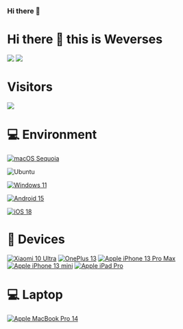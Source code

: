 ### Hi there 👋

<!--
**Weverses/Weverses** is a ✨ _special_ ✨ repository because its `README.md` (this file) appears on your GitHub profile.

Here are some ideas to get you started:

- 🔭 I’m currently working on ...
- 🌱 I’m currently learning ...
- 👯 I’m looking to collaborate on ...
- 🤔 I’m looking for help with ...
- 💬 Ask me about ...
- 📫 How to reach me: ...
- 😄 Pronouns: ...
- ⚡ Fun fact: ...
-->


# Hi there 👋 this is Weverses
![](https://github-readme-stats.vercel.app/api?username=weverses&show_icons=true&include_all_commits=true&theme=radical)
![](https://github-readme-stats.vercel.app/api/top-langs/?username=weverses&layout=compact&langs_count=10&theme=radical)

# Visitors
![](https://count.getloli.com/get/@weverses?theme=gelbooru)

# 💻 Environment
[![macOS Sequoia](https://img.shields.io/badge/macOS%2015%20Sequoia-0047AB?style=flat-square&logo=apple&logoColor=ffffff)](https://developer.apple.com/cn/macos/)

![Ubuntu](https://img.shields.io/badge/Ubuntu%2024%2e04%20LTS-DD4814?style=flat-square&logo=ubuntu&logoColor=ffffff)

[![Windows 11](https://img.shields.io/badge/Windows11-00BBFF?style=flat-square&logo=Windows&logoColor=FFFFFF&labelColor=00BBFF)](https://www.microsoft.com/windows11) 

[![Android 15](https://img.shields.io/badge/Android15-00C000?style=flat-square&logo=android&logoColor=FFFFFF&labelColor=00C000)](https://www.android.com/android-15/) 

[![iOS 18](https://img.shields.io/badge/iOS%2018-0047AB?style=flat-square&logo=apple&logoColor=ffffff)](https://developer.apple.com/ios/)


# 📱 Devices 
[![Xiaomi 10 Ultra](https://img.shields.io/badge/Xiaomi%2010%20Ultra-ED9121?style=flat-square&logo=xiaomi&logoColor=ffffff)](https://www.mi.com/mi10ultra)
[![OnePlus 13](https://img.shields.io/badge/OnePlus%2013%20-FF0000?style=flat-square&logo=oneplus&logoColor=ffffff)](https://www.oneplus.com/)
[![Apple iPhone 13 Pro Max](https://img.shields.io/badge/Apple%20iPhone%2013%20Pro%20Max-5EB0E5?style=flat-square&logo=apple&logoColor=ffffff)](https://www.apple.com)
[![Apple iPhone 13 mini](https://img.shields.io/badge/Apple%20iPhone%2013%20mini-0047AB?style=flat-square&logo=apple&logoColor=ffffff)](https://www.apple.com)
[![Apple iPad Pro](https://img.shields.io/badge/Apple%20iPad%20Pro-000000?style=flat-square&logo=apple&logoColor=ffffff)](https://www.apple.com)

# 💻 Laptop
[![Apple MacBook Pro 14](https://img.shields.io/badge/Apple%20MacBook%20Pro%2014-000000?style=flat-square&logo=apple&logoColor=ffffff)](https://www.apple.com)
